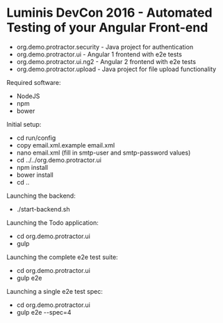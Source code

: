 # Luminis DevCon 2016 - Automated Testing of your Angular Front-end

* org.demo.protractor.security - Java project for authentication
* org.demo.protractor.ui - Angular 1 frontend with e2e tests
* org.demo.protractor.ui.ng2 - Angular 2 frontend with e2e tests
* org.demo.protractor.upload - Java project for file upload functionality

Required software:
* NodeJS
* npm
* bower

Initial setup:
* cd run/config
* copy email.xml.example email.xml
* nano email.xml (fill in smtp-user and smtp-password values)
* cd ../../org.demo.protractor.ui
* npm install
* bower install
* cd ..

Launching the backend:
* ./start-backend.sh

Launching the Todo application:
* cd org.demo.protractor.ui
* gulp

Launching the complete e2e test suite:
* cd org.demo.protractor.ui
* gulp e2e

Launching a single e2e test spec:
* cd org.demo.protractor.ui
* gulp e2e --spec=4
